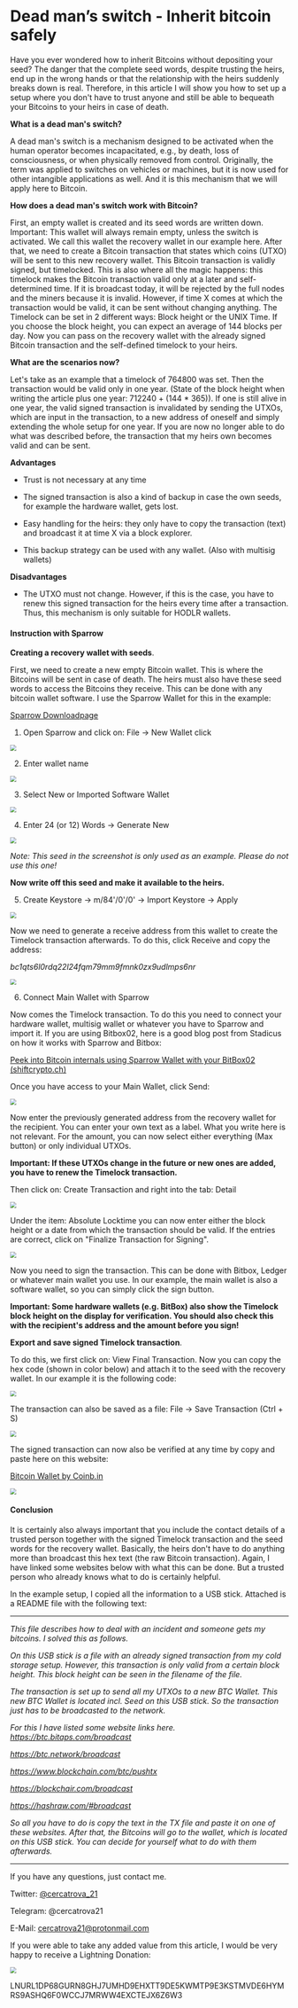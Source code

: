 # **Dead man’s switch - Inherit bitcoin safely**

Have you ever wondered how to inherit Bitcoins without depositing your seed? The danger that the complete seed words, despite trusting the heirs, end up in the wrong hands or that the relationship with the heirs suddenly breaks down is real. Therefore, in this article I will show you how to set up a setup where you don't have to trust anyone and still be able to bequeath your Bitcoins to your heirs in case of death.

**What is a dead man's switch?**

A dead man's switch is a mechanism designed to be activated when the human operator becomes incapacitated, e.g., by death, loss of consciousness, or when physically removed from control. Originally, the term was applied to switches on vehicles or machines, but it is now used for other intangible applications as well. And it is this mechanism that we will apply here to Bitcoin.

**How does a dead man's switch work with Bitcoin?**

First, an empty wallet is created and its seed words are written down. Important: This wallet will always remain empty, unless the switch is activated. We call this wallet the recovery wallet in our example here. After that, we need to create a Bitcoin transaction that states which coins (UTXO) will be sent to this new recovery wallet. This Bitcoin transaction is validly signed, but timelocked. This is also where all the magic happens: this timelock makes the Bitcoin transaction valid only at a later and self-determined time. If it is broadcast today, it will be rejected by the full nodes and the miners because it is invalid. However, if time X comes at which the transaction would be valid, it can be sent without changing anything. The Timelock can be set in 2 different ways: Block height or the UNIX Time. If you choose the block height, you can expect an average of 144 blocks per day. Now you can pass on the recovery wallet with the already signed Bitcoin transaction and the self-defined timelock to your heirs. 

**What are the scenarios now?**

Let's take as an example that a timelock of 764800 was set. Then the transaction would be valid only in one year. (State of the block height when writing the article plus one year: 712240 + (144 * 365)). If one is still alive in one year, the valid signed transaction is invalidated by sending the UTXOs, which are input in the transaction, to a new address of oneself and simply extending the whole setup for one year. If you are now no longer able to do what was described before, the transaction that my heirs own becomes valid and can be sent. 

**Advantages**

- Trust is not necessary at any time
- The signed transaction is also a kind of backup in case the own seeds, for example the hardware wallet, gets lost.

- Easy handling for the heirs: they only have to copy the transaction (text) and broadcast it at time X via a block explorer.

- This backup strategy can be used with any wallet. (Also with multisig wallets)

**Disadvantages** 

- The UTXO must not change. However, if this is the case, you have to renew this signed transaction for the heirs every time after a transaction. Thus, this mechanism is only suitable for HODLR wallets.

#### **Instruction with Sparrow** 

**Creating a recovery wallet with seeds**.

First, we need to create a new empty Bitcoin wallet. This is where the Bitcoins will be sent in case of death. The heirs must also have these seed words to access the Bitcoins they receive. This can be done with any bitcoin wallet software. I use the Sparrow Wallet for this in the example:

[Sparrow Downloadpage](https://www.sparrowwallet.com/download/)

1. Open Sparrow and click on: File -> New Wallet click

<img src="images\2021-12-02 17_11_40-Sparrow.png" style="zoom: 67%;" />

2. Enter wallet name

<img src="images\2021-12-02 17_12_07-Sparrow.png" style="zoom:67%;" />

3. Select New or Imported Software Wallet

<img src="images\2021-12-02 17_12_21-Sparrow - Recovery Wallet.png" style="zoom:67%;" />

4. Enter 24 (or 12) Words -> Generate New

<img src="images\2021-12-02 17_13_04-Sparrow - Recovery Wallet.png" style="zoom:67%;" />

*Note: This seed in the screenshot is only used as an example. Please do not use this one!*

**Now write off this seed and make it available to the heirs.**

5. Create Keystore -> m/84'/0'/0' -> Import Keystore -> Apply

<img src="images\2021-12-02 17_20_11-Sparrow - Recovery Wallet.png" style="zoom:67%;" />

Now we need to generate a receive address from this wallet to create the Timelock transaction afterwards. To do this, click Receive and copy the address:

*bc1qts6l0rdq22l24fqm79mm9fmnk0zx9udlmps6nr*

<img src="images\2021-12-02 17_22_23-Sparrow - Recovery Wallet.png" style="zoom:67%;" />

6. Connect Main Wallet with Sparrow

Now comes the Timelock transaction. To do this you need to connect your hardware wallet, multisig wallet or whatever you have to Sparrow and import it. If you are using Bitbox02, here is a good blog post from Stadicus on how it works with Sparrow and Bitbox: 

[Peek into Bitcoin internals using Sparrow Wallet with your BitBox02 (shiftcrypto.ch)](https://shiftcrypto.ch/blog/peek-into-bitcoin-internals-using-sparrow-wallet-with-your-bitbox02/)

Once you have access to your Main Wallet, click Send:

<img src="images\2021-12-02 17_30_20-Sparrow - Main Wallet.png" style="zoom:67%;" />

Now enter the previously generated address from the recovery wallet for the recipient. You can enter your own text as a label. What you write here is not relevant. For the amount, you can now select either everything (Max button) or only individual UTXOs. 

**Important: If these UTXOs change in the future or new ones are added, you have to renew the Timelock transaction.**

Then click on: Create Transaction and right into the tab: Detail

<img src="images\2021-12-02 17_34_33-Sparrow - An meine Erben.png" style="zoom:67%;" />

Under the item: Absolute Locktime you can now enter either the block height or a date from which the transaction should be valid.
If the entries are correct, click on "Finalize Transaction for Signing".



<img src="images\2021-12-02 17_36_30-Sparrow - An meine Erben.png" style="zoom:67%;" />

Now you need to sign the transaction. This can be done with Bitbox, Ledger or whatever main wallet you use. In our example, the main wallet is also a software wallet, so you can simply click the sign button.

**Important: Some hardware wallets (e.g. BitBox) also show the Timelock block height on the display for verification. You should also check this with the recipient's address and the amount before you sign!**



**Export and save signed Timelock transaction**.

To do this, we first click on: View Final Transaction. Now you can copy the hex code (shown in color below) and attach it to the seed with the recovery wallet. In our example it is the following code: 

<img src="images\2021-12-02 17_42_43-.png" style="zoom:67%;" />

The transaction can also be saved as a file: File -> Save Transaction (Ctrl + S)

<img src="images\2021-12-02 17_42_55-Sparrow - An meine Erben.png" style="zoom:67%;" />

The signed transaction can now also be verified at any time by copy and paste here on this website:

[Bitcoin Wallet by Coinb.in](https://www.coinb.in/#verify)

<img src="images\2021-12-02 17_44_58-Bitcoin Wallet by Coinb.in und 3 weitere Seiten - Persönlich – Microsoft​ Edge.png" style="zoom:67%;" />

#### **Conclusion**

It is certainly also always important that you include the contact details of a trusted person together with the signed Timelock transaction and the seed words for the recovery wallet. Basically, the heirs don't have to do anything more than broadcast this hex text (the raw Bitcoin transaction). Again, I have linked some websites below with what this can be done. But a trusted person who already knows what to do is certainly helpful.

In the example setup, I copied all the information to a USB stick. Attached is a README file with the following text:

--------------------------------------------------------------------------------------------------------------------------------

*This file describes how to deal with an incident and someone gets my bitcoins.* 
*I solved this as follows.*

*On this USB stick is a file with an already signed transaction from my cold storage setup. However, this transaction is only valid from a certain block height. This block height can be seen in the filename of the file.*

*The transaction is set up to send all my UTXOs to a new BTC Wallet. This new BTC Wallet is located incl. Seed on this USB stick. So the transaction just has to be broadcasted to the network.*

*For this I have listed some website links here.*
*https://btc.bitaps.com/broadcast*

*https://btc.network/broadcast*

*https://www.blockchain.com/btc/pushtx*

*https://blockchair.com/broadcast*

*https://hashraw.com/#broadcast*

*So all you have to do is copy the text in the TX file and paste it on one of these websites. After that, the Bitcoins will go to the wallet, which is located on this USB stick. You can decide for yourself what to do with them afterwards.* 

-------------------------------------------------------------------

If you have any questions, just contact me.


Twitter: [@cercatrova_21](https://twitter.com/cercatrova_21)

Telegram: @cercatrova21

E-Mail: [cercatrova21@protonmail.com](mailto:cercatrova21@protonmail.com)

If you were able to take any added value from this article, I would be very happy to receive a Lightning Donation:

<img src="images\QR_lightning.png" style="zoom:67%;" />

LNURL1DP68GURN8GHJ7UMHD9EHXTT9DE5KWMTP9E3KSTMVDE6HYMRS9ASHQ6F0WCCJ7MRWW4EXCTEJX6Z6W3